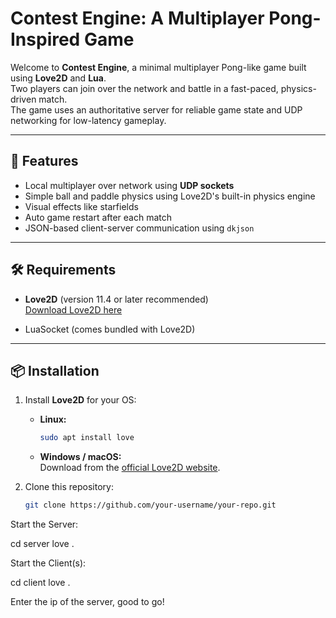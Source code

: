 # Contest Engine: A Multiplayer Pong-Inspired Game

Welcome to **Contest Engine**, a minimal multiplayer Pong-like game built using **Love2D** and **Lua**.  
Two players can join over the network and battle in a fast-paced, physics-driven match.  
The game uses an authoritative server for reliable game state and UDP networking for low-latency gameplay.

---

## 🚀 Features
- Local multiplayer over network using **UDP sockets**
- Simple ball and paddle physics using Love2D's built-in physics engine
- Visual effects like starfields
- Auto game restart after each match
- JSON-based client-server communication using `dkjson`

---

## 🛠️ Requirements
- **Love2D** (version 11.4 or later recommended)  
  [Download Love2D here](https://love2d.org/)

- LuaSocket (comes bundled with Love2D)

---

## 📦 Installation

1. Install **Love2D** for your OS:
   - **Linux:**  
     ```bash
     sudo apt install love
     ```
   - **Windows / macOS:**  
     Download from the [official Love2D website](https://love2d.org/).

2. Clone this repository:
   ```bash
   git clone https://github.com/your-username/your-repo.git
   
Start the Server:

cd server
love .


Start the Client(s):

cd client
love .

Enter the ip of the server, good to go!
